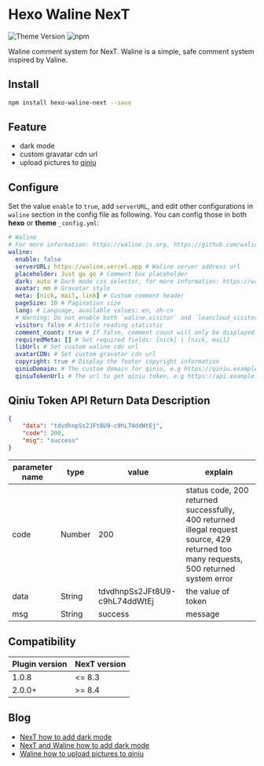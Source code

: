 # Hexo Waline NexT

![Theme Version](https://img.shields.io/badge/NexT-v7.3.0+-blue?style=flat-square)
![npm](https://img.shields.io/npm/v/@waline/hexo-next?style=flat-square)

Waline comment system for NexT. Waline is a simple, safe comment system inspired by Valine.

## Install

```bash
npm install hexo-waline-next --save
```

## Feature

- dark mode
- custom gravatar cdn url
- upload pictures to [qiniu](https://www.qiniu.com)

## Configure

Set the value `enable` to `true`, add `serverURL`, and edit other configurations in `waline` section in the config file as following. You can config those in both **hexo** or **theme** `_config.yml`:

```yml next/_config.yml
# Waline
# For more information: https://waline.js.org, https://github.com/walinejs/waline
waline:
  enable: false
  serverURL: https://waline.vercel.app # Waline server address url
  placeholder: Just go go # Comment box placeholder
  dark: auto # Dark mode css selector, for more information: https://waline.js.org/client/basic.html#dark
  avatar: mm # Gravatar style
  meta: [nick, mail, link] # Custom comment header
  pageSize: 10 # Pagination size
  lang: # Language, available values: en, zh-cn
  # Warning: Do not enable both `waline.visitor` and `leancloud_visitors`.
  visitor: false # Article reading statistic
  comment_count: true # If false, comment count will only be displayed in post page, not in home page
  requiredMeta: [] # Set required fields: [nick] | [nick, mail]
  libUrl: # Set custom waline cdn url
  avatarCDN: # Set custom gravatar cdn url
  copyright: true # Display the footer copyright information
  qiniuDomain: # The custom domain for qiniu, e.g https://qiniu.example.cn
  qiniuTokenUrl: # The url to get qiniu token, e.g https://api.example.cn/qiniu/sdk/token
```

## Qiniu Token API Return Data Description

``` json
{
    "data": "tdvdhnpSs2JFt8U9-c9hL74ddWtEj",
    "code": 200,
    "msg": "success"
}
```

| parameter name | type   | value                         | explain                                                                                                                                |
| -------------- | ------ | ----------------------------- | -------------------------------------------------------------------------------------------------------------------------------------- |
| code           | Number | 200                           | status code, 200 returned successfully, 400 returned illegal request source, 429 returned too many requests, 500 returned system error |
| data           | String | tdvdhnpSs2JFt8U9-c9hL74ddWtEj | the value of token                                                                                                                     |
| msg            | String | success                       | message                                                                                                                                |

## Compatibility

| Plugin version | NexT version |
| -------------- | ------------ |
| 1.0.8          | <= 8.3       |
| 2.0.0+         | >= 8.4       |

## Blog

- [NexT how to add dark mode](https://www.techgrow.cn/posts/abf4aee1.html)
- [NexT and Waline how to add dark mode](https://www.techgrow.cn/posts/ae18fb85.html#启用暗黑模式)
- [Waline how to upload pictures to qiniu](https://www.techgrow.cn/posts/ae18fb85.html#上传评论图片)
